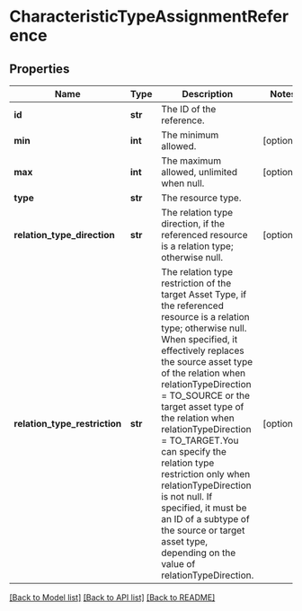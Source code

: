 # CharacteristicTypeAssignmentReference

## Properties
Name | Type | Description | Notes
------------ | ------------- | ------------- | -------------
**id** | **str** | The ID of the reference. | 
**min** | **int** | The minimum allowed. | [optional] 
**max** | **int** | The maximum allowed, unlimited when null. | [optional] 
**type** | **str** | The resource type. | 
**relation_type_direction** | **str** | The relation type direction, if the referenced resource is a relation type; otherwise null. | [optional] 
**relation_type_restriction** | **str** | The relation type restriction of the target Asset Type, if the referenced resource is a relation type; otherwise null. When specified, it effectively replaces the source asset type of the relation when relationTypeDirection &#x3D; TO_SOURCE or the target asset type of the relation when relationTypeDirection &#x3D; TO_TARGET.You can specify the relation type restriction only when relationTypeDirection is not null. If specified, it must be an ID of a subtype of the source or target asset type, depending on the value of relationTypeDirection. | [optional] 

[[Back to Model list]](../README.md#documentation-for-models) [[Back to API list]](../README.md#documentation-for-api-endpoints) [[Back to README]](../README.md)

